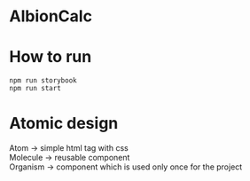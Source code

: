 # AlbionCalc
# How to run
`npm run storybook`<br>
`npm run start`
# Atomic design
Atom -> simple html tag with css<br>
Molecule -> reusable component<br>
Organism -> component which is used only once for the project<br>

